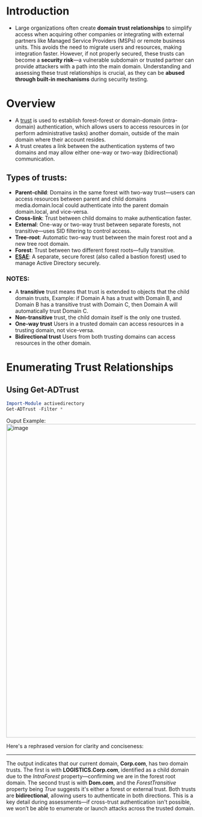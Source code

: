 # Introduction
- Large organizations often create **domain trust relationships** to simplify access when acquiring other companies or integrating with external partners like Managed Service Providers (MSPs) or remote business units. This avoids the need to migrate users and resources, making integration faster. However, if not properly secured, these trusts can become a **security risk**—a vulnerable subdomain or trusted partner can provide attackers with a path into the main domain. Understanding and assessing these trust relationships is crucial, as they can be **abused through built-in mechanisms** during security testing.
# Overview
- A [trust](https://learn.microsoft.com/en-us/archive/technet-wiki/50969.active-directory-forest-trust-attention-points) is used to establish forest-forest or domain-domain (intra-domain) authentication, which allows users to access resources in (or perform administrative tasks) another domain, outside of the main domain where their account resides. 
- A trust creates a link between the authentication systems of two domains and may allow either one-way or two-way (bidirectional) communication.
## Types of trusts:
* **Parent-child**: Domains in the same forest with two-way trust—users can access resources between parent and child domains media.domain.local could authenticate into the parent domain domain.local, and vice-versa.
* **Cross-link**: Trust between child domains to make authentication faster.
* **External**: One-way or two-way trust between separate forests, not transitive—uses SID filtering to control access.
* **Tree-root**: Automatic two-way trust between the main forest root and a new tree root domain.
* **Forest**: Trust between two different forest roots—fully transitive.
* **[ESAE](https://learn.microsoft.com/en-us/security/privileged-access-workstations/esae-retirement)**: A separate, secure forest (also called a bastion forest) used to manage Active Directory securely.
### **NOTES**: 
- A **transitive** trust means that trust is extended to objects that the child domain trusts, Example: if Domain A has a trust with Domain B, and Domain B has a transitive trust with Domain C, then Domain A will automatically trust Domain C.
- **Non-transitive** trust, the child domain itself is the only one trusted.
- **One-way trust** Users in a trusted domain can access resources in a trusting domain, not vice-versa.
- **Bidirectional trust** Users from both trusting domains can access resources in the other domain.
# Enumerating Trust Relationships
## Using Get-ADTrust
```powershell
Import-Module activedirectory
Get-ADTrust -Filter *
```
Ouput Example:
<img width="1485" height="831" alt="image" src="https://github.com/user-attachments/assets/096e98be-0717-4249-a2c2-ae6dd9b8732b" />

Here's a rephrased version for clarity and conciseness:

---

The output indicates that our current domain, **Corp.com**, has two domain trusts. The first is with **LOGISTICS.Corp.com**, identified as a child domain due to the *IntraForest* property—confirming we are in the forest root domain. The second trust is with **Dom.com**, and the *ForestTransitive* property being *True* suggests it's either a forest or external trust. Both trusts are **bidirectional**, allowing users to authenticate in both directions. This is a key detail during assessments—if cross-trust authentication isn't possible, we won’t be able to enumerate or launch attacks across the trusted domain.
